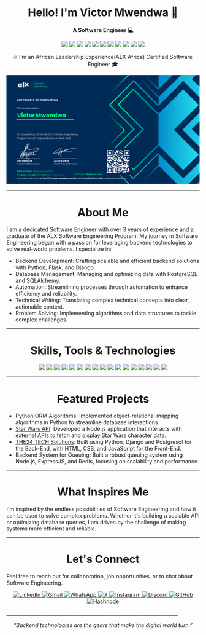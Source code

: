 
<h1 align="center">Hello! I'm Victor Mwendwa 👋</h1>

<p align="center">
    <strong>A Software Engineer 💻</strong>
</p>

<p align="center">
    <img src="https://img.shields.io/badge/-Python-3776AB?logo=python&logoColor=FFD343&style=flat-square"/>
    <img src="https://img.shields.io/badge/-Django-092E20?logo=django&logoColor=white&style=flat-square"/>
    <img src="https://img.shields.io/badge/-Flask-000000?logo=flask&logoColor=white&style=flat-square"/>
    <img src="https://img.shields.io/badge/-PostgreSQL-336791?logo=postgresql&logoColor=white&style=flat-square"/>
    <img src="https://img.shields.io/badge/-JavaScript-F7DF1E?logo=javascript&logoColor=black&style=flat-square"/>
    <img src="https://img.shields.io/badge/-Node.js-339933?logo=nodedotjs&logoColor=white&style=flat-square"/>
    <img src="https://img.shields.io/badge/-MongoDB-47A248?logo=mongodb&logoColor=white&style=flat-square"/>
    <img src="https://img.shields.io/badge/-C-00599C?logo=c&logoColor=white&style=flat-square"/>
    <img src="https://img.shields.io/badge/-Docker-2496ED?logo=docker&logoColor=white&style=flat-square"/>
    <img src="https://img.shields.io/badge/-AWS-232F3E?logo=amazonaws&logoColor=white&style=flat-square"/>
    <img src="https://img.shields.io/badge/-GitHub-181717?logo=github&logoColor=white&style=flat-square"/>
</p>

<p align="center">
    🔥 I’m an African Leadership Experience(ALX Africa) Certified Software Engineer 🎓
</p>  
<img src="https://github.com/Victorxxiv/Victor-Mwendwa/raw/main/My_Certificates/Certificate-victor-mwendwa.png" alt="ALX SE Certificate" width="800" height="auto"/>

______________________________________________________________________

<div align="center">
    <h1>About Me</h1>
</div>

I am a dedicated Software Engineer with over 3 years of experience and a graduate of the ALX Software Engineering Program. My journey in Software Engineering began with a passion for leveraging backend technologies to solve real-world problems. I specialize in:

- Backend Development: Crafting scalable and efficient backend solutions with Python, Flask, and Django.
- Database Management: Managing and optimizing data with PostgreSQL and SQLAlchemy.
- Automation: Streamlining processes through automation to enhance efficiency and reliability.
- Technical Writing: Translating complex technical concepts into clear, actionable content.
- Problem Solving: Implementing algorithms and data structures to tackle complex challenges.

______________________________________________________________________

<div align="center">
    <h1>Skills, Tools & Technologies</h1>
    <!-- Skills and Technologies content -->
</div>

<p align="center">
    <img src="https://img.shields.io/badge/-Python-3776AB?logo=python&logoColor=FFD343&style=flat-square"/>
    <img src="https://img.shields.io/badge/-JavaScript-F7DF1E?logo=javascript&logoColor=black&style=flat-square"/>
    <img src="https://img.shields.io/badge/-Django-092E20?logo=django&logoColor=white&style=flat-square"/>
    <img src="https://img.shields.io/badge/-PostgreSQL-336791?logo=postgresql&logoColor=white&style=flat-square"/>
    <img src="https://img.shields.io/badge/-Flask-000000?logo=flask&logoColor=white&style=flat-square"/>
    <img src="https://img.shields.io/badge/-Node.js-339933?logo=nodedotjs&logoColor=white&style=flat-square"/>
    <img src="https://img.shields.io/badge/-SQLAlchemy-CA1F00?logo=sqlalchemy&logoColor=white&style=flat-square"/>
    <img src="https://img.shields.io/badge/-MongoDB-47A248?logo=mongodb&logoColor=white&style=flat-square"/>
    <img src="https://img.shields.io/badge/-Redis-DC382D?logo=redis&logoColor=white&style=flat-square"/>
    <img src="https://img.shields.io/badge/-Git-181717?logo=git&logoColor=white&style=flat-square"/>
    <img src="https://img.shields.io/badge/-GitHub-181717?logo=github&logoColor=white&style=flat-square"/>
    <img src="https://img.shields.io/badge/-REST%20APIs-0088CC?logo=api&logoColor=white&style=flat-square"/>
    <img src="https://img.shields.io/badge/-Docker-2496ED?logo=docker&logoColor=white&style=flat-square"/>
    <img src="https://img.shields.io/badge/-AWS-232F3E?logo=amazonaws&logoColor=white&style=flat-square"/>
    <img src="https://img.shields.io/badge/-HTML5-E34F26?logo=html5&logoColor=white&style=flat-square"/>
    <img src="https://img.shields.io/badge/-CSS3-1572B6?logo=css3&logoColor=white&style=flat-square"/>
    <img src="https://img.shields.io/badge/-C-00599C?logo=c&logoColor=white&style=flat-square"/>
</p>

______________________________________________________________________

<div align="center">
    <h1>Featured Projects</h1>
    <!-- Featured Projects content -->
</div>

- Python ORM Algorithms: Implemented object-relational mapping algorithms in Python to streamline database interactions.
- [Star Wars API](https://github.com/Victorxxiv/alx-interview/tree/main/0x06-starwars_api): Developed a Node.js application that interacts with external APIs to fetch and display Star Wars character data.
- [THE24 TECH Solutions](https://github.com/Victorxxiv/THE24_Website): Built using Python, Django and Postgresql for the Back-End, with HTML, CSS, and JavaScript for the Front-End.
- Backend System for Queuing: Built a robust queuing system using Node.js, ExpressJS, and Redis, focusing on scalability and performance.

______________________________________________________________________

<div align="center">
    <h1>What Inspires Me</h1>
    <!-- What Inspires Me content -->
</div>

I'm inspired by the endless possibilities of Software Engineering and how it can be used to solve complex problems. Whether it's building a scalable API or optimizing database queries, I am driven by the challenge of making systems more efficient and reliable.

______________________________________________________________________

<div align="center">
    <h1>Let's Connect</h1>
    <!-- Let's Connect content -->
</div>

Feel free to reach out for collaboration, job opportunities, or to chat about Software Engineering.

<p align="center">
    <a href="https://www.linkedin.com/in/victor-mwendwa-283577202/" target="_blank">
        <img src="https://img.icons8.com/fluent/48/000000/linkedin-circled.png" alt="LinkedIn" style="width: 50px; height: 50px;"/>
    </a>
    <a href="mailto:victormwendwa804@gmail.com" target="_blank">
        <img src="https://img.icons8.com/fluent/48/000000/gmail.png" alt="Gmail" style="width: 50px; height: 50px;"/>
    </a>
    <a href="https://wa.me/254705512804" target="_blank">
        <img src="https://img.icons8.com/fluent/48/000000/whatsapp.png" alt="WhatsApp" style="width: 50px; height: 50px;"/>
    </a>
    <a href="https://x.com/Xxiv_Victor" target="_blank">
        <img src="https://img.icons8.com/ios-filled/50/000000/x.png" alt="X" style="width: 50px; height: 50px;"/>
    </a>
    <a href="https://www.instagram.com/xxiv_victor/" target="_blank">
        <img src="https://img.icons8.com/fluent/48/000000/instagram-new.png" alt="Instagram" style="width: 50px; height: 50px;"/>
    </a>
    <a href="https://discord.com/channels/@me" target="_blank">
        <img src="https://img.icons8.com/fluent/48/000000/discord-logo.png" alt="Discord" style="width: 50px; height: 50px;"/>
    </a>
    <a href="https://github.com/Victorxxiv" target="_blank">
        <img src="https://img.icons8.com/fluent/48/000000/github.png" alt="GitHub" style="width: 50px; height: 50px;"/>
    </a>
    <a href="https://the24techsolutions.hashnode.dev/" target="_blank">
        <img src="https://cdn.hashnode.com/res/hashnode/image/upload/v1611902473383/CDyAuTy75.png" alt="Hashnode" style="width: 50px; height: 50px;"/>
    </a>
</p>
______________________________________________________________________

<p align="center">
    <em>“Backend technologies are the gears that make the digital world turn.”</em>
</p>